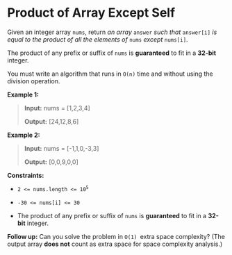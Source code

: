 # Product of Array Except Self

Given an integer array <code>nums</code>, return *an array* <code>answer</code> *such that* <code>answer[i]</code> *is equal to the product of all the elements of* <code>nums</code> *except* <code>nums[i]</code>.

The product of any prefix or suffix of <code>nums</code> is **guaranteed** to fit in a **32-bit** integer.

You must write an algorithm that runs in&nbsp;<code>O(n)</code>&nbsp;time and without using the division operation.


**Example 1:**
>
> **Input:** nums = [1,2,3,4]
>
> **Output:** [24,12,8,6]

**Example 2:**
>
> **Input:** nums = [-1,1,0,-3,3]
>
> **Output:** [0,0,9,0,0]


**Constraints:**

- <code>2 &lt;= nums.length &lt;= 10<sup>5</sup></code>

- <code>-30 &lt;= nums[i] &lt;= 30</code>

- The product of any prefix or suffix of <code>nums</code> is **guaranteed** to fit in a **32-bit** integer.


**Follow up:**&nbsp;Can you solve the problem in <code>O(1)&nbsp;</code>extra&nbsp;space complexity? (The output array **does not** count as extra space for space complexity analysis.)
